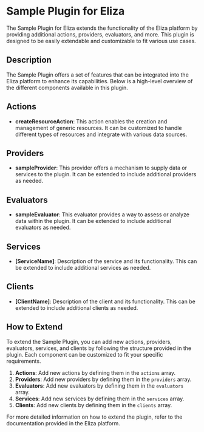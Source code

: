# Sample Plugin for Eliza

The Sample Plugin for Eliza extends the functionality of the Eliza platform by providing additional actions, providers, evaluators, and more. This plugin is designed to be easily extendable and customizable to fit various use cases.

## Description

The Sample Plugin offers a set of features that can be integrated into the Eliza platform to enhance its capabilities. Below is a high-level overview of the different components available in this plugin.

## Actions

- **createResourceAction**: This action enables the creation and management of generic resources. It can be customized to handle different types of resources and integrate with various data sources.

## Providers

- **sampleProvider**: This provider offers a mechanism to supply data or services to the plugin. It can be extended to include additional providers as needed.

## Evaluators

- **sampleEvaluator**: This evaluator provides a way to assess or analyze data within the plugin. It can be extended to include additional evaluators as needed.

## Services

- **[ServiceName]**: Description of the service and its functionality. This can be extended to include additional services as needed.

## Clients

- **[ClientName]**: Description of the client and its functionality. This can be extended to include additional clients as needed.

## How to Extend

To extend the Sample Plugin, you can add new actions, providers, evaluators, services, and clients by following the structure provided in the plugin. Each component can be customized to fit your specific requirements.

1. **Actions**: Add new actions by defining them in the `actions` array.
2. **Providers**: Add new providers by defining them in the `providers` array.
3. **Evaluators**: Add new evaluators by defining them in the `evaluators` array.
4. **Services**: Add new services by defining them in the `services` array.
5. **Clients**: Add new clients by defining them in the `clients` array.

For more detailed information on how to extend the plugin, refer to the documentation provided in the Eliza platform.
